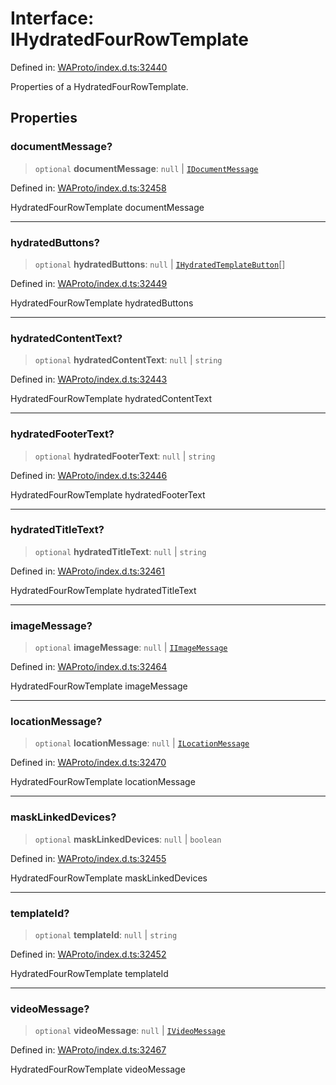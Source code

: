 # Interface: IHydratedFourRowTemplate

Defined in: [WAProto/index.d.ts:32440](https://github.com/Fokusdotid/Baileys/blob/b457796e9982984bfe7323cdd6fea8bc613c4ed0/WAProto/index.d.ts#L32440)

Properties of a HydratedFourRowTemplate.

## Properties

### documentMessage?

> `optional` **documentMessage**: `null` \| [`IDocumentMessage`](../../../interfaces/IDocumentMessage.md)

Defined in: [WAProto/index.d.ts:32458](https://github.com/Fokusdotid/Baileys/blob/b457796e9982984bfe7323cdd6fea8bc613c4ed0/WAProto/index.d.ts#L32458)

HydratedFourRowTemplate documentMessage

***

### hydratedButtons?

> `optional` **hydratedButtons**: `null` \| [`IHydratedTemplateButton`](../../../../../interfaces/IHydratedTemplateButton.md)[]

Defined in: [WAProto/index.d.ts:32449](https://github.com/Fokusdotid/Baileys/blob/b457796e9982984bfe7323cdd6fea8bc613c4ed0/WAProto/index.d.ts#L32449)

HydratedFourRowTemplate hydratedButtons

***

### hydratedContentText?

> `optional` **hydratedContentText**: `null` \| `string`

Defined in: [WAProto/index.d.ts:32443](https://github.com/Fokusdotid/Baileys/blob/b457796e9982984bfe7323cdd6fea8bc613c4ed0/WAProto/index.d.ts#L32443)

HydratedFourRowTemplate hydratedContentText

***

### hydratedFooterText?

> `optional` **hydratedFooterText**: `null` \| `string`

Defined in: [WAProto/index.d.ts:32446](https://github.com/Fokusdotid/Baileys/blob/b457796e9982984bfe7323cdd6fea8bc613c4ed0/WAProto/index.d.ts#L32446)

HydratedFourRowTemplate hydratedFooterText

***

### hydratedTitleText?

> `optional` **hydratedTitleText**: `null` \| `string`

Defined in: [WAProto/index.d.ts:32461](https://github.com/Fokusdotid/Baileys/blob/b457796e9982984bfe7323cdd6fea8bc613c4ed0/WAProto/index.d.ts#L32461)

HydratedFourRowTemplate hydratedTitleText

***

### imageMessage?

> `optional` **imageMessage**: `null` \| [`IImageMessage`](../../../interfaces/IImageMessage.md)

Defined in: [WAProto/index.d.ts:32464](https://github.com/Fokusdotid/Baileys/blob/b457796e9982984bfe7323cdd6fea8bc613c4ed0/WAProto/index.d.ts#L32464)

HydratedFourRowTemplate imageMessage

***

### locationMessage?

> `optional` **locationMessage**: `null` \| [`ILocationMessage`](../../../interfaces/ILocationMessage.md)

Defined in: [WAProto/index.d.ts:32470](https://github.com/Fokusdotid/Baileys/blob/b457796e9982984bfe7323cdd6fea8bc613c4ed0/WAProto/index.d.ts#L32470)

HydratedFourRowTemplate locationMessage

***

### maskLinkedDevices?

> `optional` **maskLinkedDevices**: `null` \| `boolean`

Defined in: [WAProto/index.d.ts:32455](https://github.com/Fokusdotid/Baileys/blob/b457796e9982984bfe7323cdd6fea8bc613c4ed0/WAProto/index.d.ts#L32455)

HydratedFourRowTemplate maskLinkedDevices

***

### templateId?

> `optional` **templateId**: `null` \| `string`

Defined in: [WAProto/index.d.ts:32452](https://github.com/Fokusdotid/Baileys/blob/b457796e9982984bfe7323cdd6fea8bc613c4ed0/WAProto/index.d.ts#L32452)

HydratedFourRowTemplate templateId

***

### videoMessage?

> `optional` **videoMessage**: `null` \| [`IVideoMessage`](../../../interfaces/IVideoMessage.md)

Defined in: [WAProto/index.d.ts:32467](https://github.com/Fokusdotid/Baileys/blob/b457796e9982984bfe7323cdd6fea8bc613c4ed0/WAProto/index.d.ts#L32467)

HydratedFourRowTemplate videoMessage
